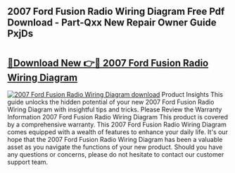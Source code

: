 ## 2007 Ford Fusion Radio Wiring Diagram Free Pdf Download - Part-Qxx New Repair Owner Guide PxjDs

# <h2><a href="http://dfrjt2.blite.top/?on=2007+Ford+Fusion+Radio+Wiring+Diagram">🔗Download New 👉🔴 2007 Ford Fusion Radio Wiring Diagram</a></h2>

[![2007 Ford Fusion Radio Wiring Diagram download](https://i.imgur.com/lujVjoI.png)](http://dfrjt2.blite.top/?on=2007+Ford+Fusion+Radio+Wiring+Diagram)
Product Insights This guide unlocks the hidden potential of your new 2007 Ford Fusion Radio Wiring Diagram with insightful tips and tricks. Please Review the Warranty Information 2007 Ford Fusion Radio Wiring Diagram This product is covered by a comprehensive warranty. This 2007 Ford Fusion Radio Wiring Diagram comes equipped with a wealth of features to enhance your daily life. It's our hope that the 2007 Ford Fusion Radio Wiring Diagram has been a valuable asset as you navigate the functions of your new product. Should you have any questions or concerns, please do not hesitate to contact our customer support team.
